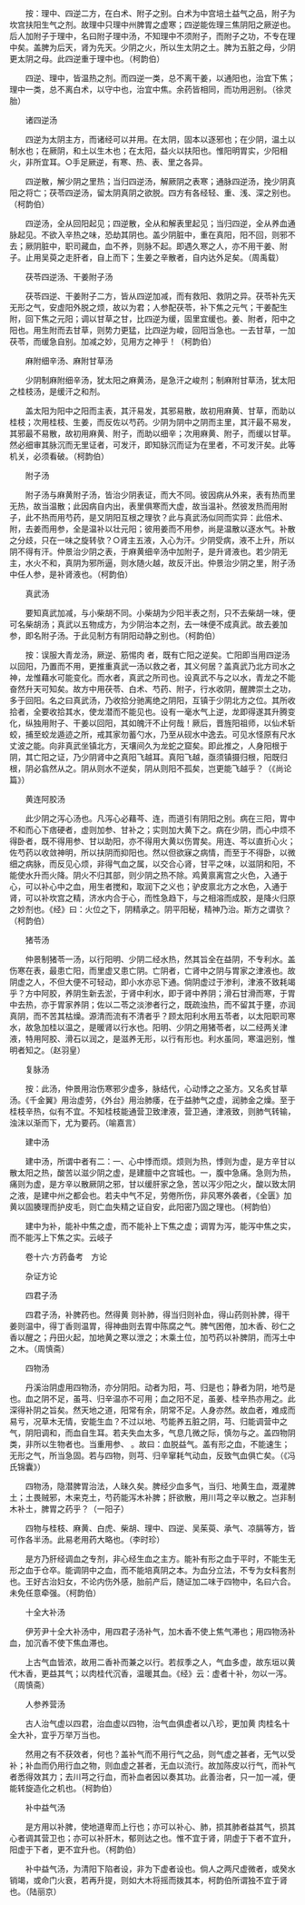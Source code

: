 <!-- { "loadSidebar": true } -->
　　按：理中、四逆二方，在白术、附子之别。白术为中宫培土益气之品，附子为坎宫扶阳生气之剂。故理中只理中州脾胃之虚寒；四逆能佐理三焦阴阳之厥逆也。后人加附子于理中，名曰附子理中汤，不知理中不须附子，而附子之功，不专在理中矣。盖脾为后天，肾为先天。少阴之火，所以生太阴之土。脾为五脏之母，少阴更太阴之母。此四逆重于理中也。（柯韵伯）

　　四逆、理中，皆温热之剂。而四逆一类，总不离干姜，以通阳也，治宜下焦；理中一类，总不离白术，以守中也，治宜中焦。余药皆相同，而功用迥别。（徐灵胎）

　　诸四逆汤

　　四逆为太阴主方，而诸经可以并用。在太阴，固本以逐邪也；在少阴，温土以制水也；在厥阴，和土以生木也；在太阳，益火以扶阳也。惟阳明胃实，少阳相火，非所宜耳。○手足厥逆，有寒、热、表、里之各异。

　　四逆散，解少阴之里热；当归四逆汤，解厥阴之表寒；通脉四逆汤，挽少阴真阳之将亡；茯苓四逆汤，留太阴真阴之欲脱。四方有各经轻、重、浅、深之别也。（柯韵伯）

　　四逆汤，全从回阳起见；四逆散，全从和解表里起见；当归四逆，全从养血通脉起见。不欲入辛热之味，恐劫其阴也。盖少阴脏中，重在真阳，阳不回，则邪不去；厥阴脏中，职司藏血，血不养，则脉不起。即遇久寒之人，亦不用干姜、附子。止用吴萸之走肝者，自上而下；生姜之辛散者，自内达外足矣。（周禹载）

　　茯苓四逆汤、干姜附子汤

　　茯苓四逆、干姜附子二方，皆从四逆加减，而有救阳、救阴之异。茯苓补先天无形之气，安虚阳外脱之烦，故以为君；人参配茯苓，补下焦之元气；干姜配生附，回下焦之元阳；调以甘草之甘，比四逆为缓，固里宜缓也。姜、附者，阳中之阳也。用生附而去甘草，则势力更猛，比四逆为峻，回阳当急也。一去甘草，一加茯苓，而缓急自别。加减之妙，见用方之神乎！（柯韵伯）

　　麻附细辛汤、麻附甘草汤

　　少阴制麻附细辛汤，犹太阳之麻黄汤，是急汗之峻剂；制麻附甘草汤，犹太阳之桂枝汤，是缓汗之和剂。

　　盖太阳为阳中之阳而主表，其汗易发，其邪易散，故初用麻黄、甘草，而助以桂枝；次用桂枝、生姜，而反佐以芍药。少阴为阴中之阴而主里，其汗最不易发，其邪最不易散，故初用麻黄、附子，而助以细辛；次用麻黄、附子，而缓以甘草。然必细审其脉沉而无里证者，可发汗，即知脉沉而证为在里者，不可发汗矣。此等机关，必须看破。（柯韵伯）

　　附子汤

　　附子汤与麻黄附子汤，皆治少阴表证，而大不同。彼因病从外来，表有热而里无热，故当温散；此因病自内出，表里俱寒而大虚，故当温补。然彼发热而用附子，此不热而用芍药，是又阴阳互根之理欤？此与真武汤似同而实异：此倍术、附，去姜而用参，全是温补以壮元阳；彼用姜而不用参，尚是温散以逐水气。补散之分歧，只在一味之旋转欤？○肾主五液，入心为汗。少阴受病，液不上升，所以阴不得有汗。仲景治少阴之表，于麻黄细辛汤中加附子，是升肾液也。若少阴无主，水火不和，真阴为邪所逼，则水随火越，故反汗出。仲景治少阴之里，附子汤中任人参，是补肾液也。（柯韵伯）

　　真武汤

　　要知真武加减，与小柴胡不同。小柴胡为少阳半表之剂，只不去柴胡一味，便可名柴胡汤；真武以五物成方，为少阴治本之剂，去一味便不成真武。故去姜加参，即名附子汤。于此见制方有阴阳动静之别也。（柯韵伯）

　　按：误服大青龙汤，厥逆、筋惕肉 者，既有亡阳之逆矣。亡阳即当用四逆汤以回阳，乃置而不用，更推重真武一汤以救之者，其义何居？盖真武乃北方司水之神，龙惟藉水可能变化。而水者，真武之所司也。设真武不与之以水，青龙之不能奋然升天可知矣。故方中用茯苓、白术、芍药、附子，行水收阴，醒脾崇土之功，多于回阳。名之曰真武汤，乃收拾分驰离绝之阴阳，互镇于少阴北方之位。其所收拾者，全要收拾其水，使龙潜而不能见也。设有一毫水气上逆，龙即得遂其升腾变化，纵独用附子、干姜以回阳，其如魄汗不止何哉！厥后，晋旌阳祖师，以仙术斩蛟，捕至蛟龙遁迹之所，戒其家勿蓄勺水，乃至从砚水中逸去。可见水怪原有尺水丈波之能。向非真武坐镇北方，天壤间久为龙蛇之窟矣。即此推之，人身阳根于阴，其亡阳之证，乃少阴肾中之真阳飞越耳。真阳飞越，亟须镇摄归根，阳既归根，阴必翕然从之。阴从则水不逆矣，阴从则阳不孤矣，岂更能飞越乎？（《尚论篇》）

　　黄连阿胶汤

　　此少阴之泻心汤也。凡泻心必藉芩、连，而道引有阴阳之别。病在三阳，胃中不和而心下痞硬者，虚则加参、甘补之；实则加大黄下之。病在少阴，而心中烦不得卧者，既不得用参、甘以助阳，亦不得用大黄以伤胃矣。用连、芩以直折心火；佐芍药以收敛神明，所以扶阴而抑阳也。然以但欲寐之病情，而至于不得卧，以微细之病脉，而反见心烦，非得气血之属，以交合心肾，甘平之味，以滋阴和阳，不能使水升而火降。阴火不归其部，则少阴之热不除。鸡黄禀离宫之火色，入通于心，可以补心中之血，用生者搅和，取润下之义也；驴皮禀北方之水色，入通于肾，可以补坎宫之精，济水内合于心，而性急趋下，与之相溶而成胶，是降火归原之妙剂也。《经》曰：火位之下，阴精承之。阴平阳秘，精神乃治。斯方之谓欤？（柯韵伯）

　　猪苓汤

　　仲景制猪苓一汤，以行阳明、少阴二经水热，然其旨全在益阴，不专利水。盖伤寒在表，最患亡阳，而里虚又患亡阴。亡阴者，亡肾中之阴与胃家之津液也。故阴虚之人，不但大便不可轻动，即小水亦忌下通。倘阴虚过于渗利，津液不致耗竭乎？方中阿胶，养阴生新去淤，于肾中利水，即于肾中养阴；滑石甘滑而寒，于胃中去热，亦于胃家养阴；佐以二苓之淡渗者行之，既疏浊热，而不留其于壅，亦润真阴，而不苦其枯燥。源清而流有不清者乎？顾太阳利水用五苓者，以太阳职司寒水，故急加桂以温之，是暖肾以行水也。阳明、少阴之用猪苓者，以二经两关津液，特用阿胶、滑石以润之，是滋养无形，以行有形也。利水虽同，寒温迥别，惟明者知之。（赵羽皇）

　　复脉汤

　　按：此汤，仲景用治伤寒邪少虚多，脉结代，心动悸之之圣方。又名炙甘草汤。《千金翼》用治虚劳，《外台》用治肺痿，在于益肺气之虚，润肺金之燥。至于桂枝辛热，似有不宜。不知桂枝能通营卫致津液，营卫通，津液致，则肺气转输，浊沫以渐而下，尤为要药。（喻嘉言）

　　建中汤

　　建中汤，所谓中者有二：一、心中悸而烦。烦则为热，悸则为虚，是方辛甘以散太阳之热，酸苦以滋少阴之虚，是建膻中之宫城也。一，腹中急痛。急则为热，痛则为虚，是方辛以散厥阴之邪，甘以缓肝家之急，苦以泻少阳之火，酸以致太阴之液，是建中州之都会也。若夫中气不足，劳倦所伤，非风寒外袭者，《全匮》加黄以固腠理而护皮毛，则亡血失精之证自安，此阳密乃固之理也。（柯韵伯）

　　建中为补，能补中焦之虚，而不能补上下焦之虚；调胃为泻，能泻中焦之实，而不能泻上下焦之实。云岐子

　　卷十六·方药备考　方论

　　杂证方论

　　四君子汤

　　四君子汤，补脾药也。然得黄 则补肺，得当归则补血，得山药则补脾，得干姜则温中，得丁香则温胃，得神曲则去胃中陈腐之气。脾气困倦，加木香、砂仁之香以醒之；丹田火起，加地黄之寒以泄之；木乘土位，加芍药以补脾阴，而泻土中之木。（周慎斋）

　　四物汤

　　丹溪治阴虚用四物汤，亦分阴阳。动者为阳，芎、归是也；静者为阴，地芍是也。血之阴不足，虽芎、归辛温亦不可用；血之阳不足，虽姜、桂辛热亦用之。此深得补阴之旨矣。然天地之道，阳常有余，阴常不足。人身亦然。故血者，难成而易亏，况草木无情，安能生血？不过以地、芍能养五脏之阴，芎、归能调营中之气，阴阳调和，而血自生耳。若夫失血太多，气息几微之际，慎勿与之。盖四物阴类，非所以生物者也。当重用参、 。故曰：血脱益气。盖有形之血，不能速生；无形之气，所当急固。若与四物，则芎、归辛窜耗气动血，反致气血俱亡矣。（《冯氏锦囊》）

　　四物汤，隐潜脾胃治法，人昧久矣。脾经少血多气，当归、地黄生血，溉灌脾土；土畏贼邪，木来克土，芍药能泻木补脾；肝欲散，用川芎之辛以散之。岂非制木补土，脾胃之药乎？（一阳子）

　　四物与桂枝、麻黄、白虎、柴胡、理中、四逆、吴茱萸、承气、凉膈等方，皆可作各半汤。此易老用药大略也。（李时珍）

　　是方乃肝经调血之专剂，非心经生血之主方。能补有形之血于平时，不能生无形之血于仓卒。能调阴中之血，而不能培真阴之本。为血分立法，不专为女科套剂也。王好古治妇女，不论内伤外感，胎前产后，随证加二味于四物中，名曰六合。未免任意牵强。（柯韵伯）

　　十全大补汤

　　伊芳尹十全大补汤中，用四君子汤补气，加木香不使上焦气滞也；用四物汤补血，加沉香不使下焦血滞也。

　　上古气血皆浓，故用二香补而兼之以行。若叔季之人，气血多虚，故东垣以黄 代木香，更益其气；以肉桂代沉香，温暖其血。《经》云：虚者十补，勿以一泻。（周慎斋）

　　人参养营汤

　　古人治气虚以四君，治血虚以四物，治气血俱虚者以八珍，更加黄 肉桂名十全大补，宜乎万举万当也。

　　然用之有不获效者，何也？盖补气而不用行气之品，则气虚之甚者，无气以受补；补血而仍用行血之物，则血虚之甚者，无血以流行。故加陈皮以行气，而补气者悉得效其力；去川芎之行血，而补血者因以奏其功。此善治者，只一加一减，便能转旋造化之机也。（柯韵伯）

　　补中益气汤

　　是方用以补脾，使地道卑而上行也；亦可以补心、肺，损其肺者益其气，损其心者调其营卫也；亦可以补肝木，郁则达之也。惟不宜于肾，阴虚于下者不宜升，阳虚于下者，更不宜升也。（柯韵伯）

　　补中益气汤，为清阳下陷者设，非为下虚者设也。倘人之两尺虚微者，或癸水销竭，或命门火衰，若再升提，则如大木将摇而拨其本，柯韵伯所谓独不宜于肾也。（陆丽京）

